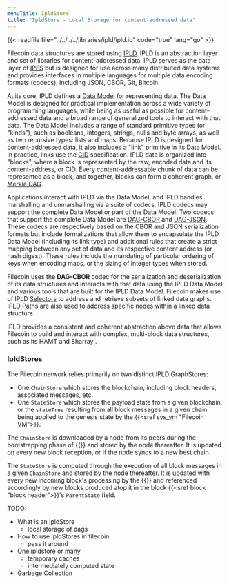 ```yaml
---
menuTitle: IpldStore
title: "IpldStore - Local Storage for content-addressed data"
---
```


{{< readfile file="../../../../libraries/ipld/ipld.id" code="true" lang="go" >}}

Filecoin data structures are stored using [IPLD](https://ipld.io). IPLD is an abstraction layer and set of libraries for content-addressed data. IPLD serves as the data layer of [IPFS](https://ipfs.io) but is designed for use across many distributed data systems and provides interfaces in multiple languages for multiple data encoding formats (codecs), including JSON, CBOR, Git, Bitcoin.

<!-- TODO: insert final version of https://github.com/ipld/specs/issues/244#issuecomment-637269338 when ready, it'll land on the IPLD specs repo README -->

At its core, IPLD defines a [Data Model](https://github.com/ipld/specs/blob/master/data-model-layer/data-model.md) for representing data. The Data Model is designed for practical implementation across a wide variety of programming languages, while being as useful as possible for content-addressed data and a broad range of generalized tools to interact with that data. The Data Model includes a range of standard primitive types (or "kinds"), such as booleans, integers, strings, nulls and byte arrays, as well as two recursive types: lists and maps. Because IPLD is designed for content-addressed data, it also includes a "link" primitive in its Data Model. In practice, links use the [CID](https://github.com/multiformats/cid) specification. IPLD data is organized into "blocks", where a block is represented by the raw, encoded data and its content-address, or CID. Every content-addressable chunk of data can be represented as a block, and together, blocks can form a coherent graph, or [Merkle DAG](https://docs.ipfs.io/guides/concepts/merkle-dag/).

Applications interact with IPLD via the Data Model, and IPLD handles marshalling and unmarshalling via a suite of codecs. IPLD codecs may support the complete Data Model or part of the Data Model. Two codecs that support the complete Data Model are [DAG-CBOR](https://github.com/ipld/specs/blob/master/block-layer/codecs/dag-cbor.md) and [DAG-JSON](https://github.com/ipld/specs/blob/master/block-layer/codecs/dag-json.md). These codecs are respectively based on the CBOR and JSON serialization formats but include formalizations that allow them to encapsulate the IPLD Data Model (including its link type) and additional rules that create a strict mapping between any set of data and its respective content address (or hash digest). These rules include the mandating of particular ordering of keys when encoding maps, or the sizing of integer types when stored.

Filecoin uses the **DAG-CBOR** codec for the serialization and deserialization of its data structures and interacts with that data using the IPLD Data Model and various tools that are built for the IPLD Data Model. Filecoin makes use of IPLD [Selectors]([selectors](https://github.com/ipld/specs/blob/master/selectors/selectors.md)) to address and retrieve subsets of linked data graphs. IPLD [Paths](https://github.com/ipld/specs/blob/master/data-model-layer/paths.md) are also used to address specific nodes within a linked data structure.

IPLD provides a consistent and coherent abstraction above data that allows Filecoin to build and interact with complex, multi-block data structures, such as its HAMT and Sharray <!-- TODO: links, correct names, other multi-block structures, AMT ? -->.

### IpldStores

The Filecoin network relies primarily on two distinct IPLD GraphStores:

- One `ChainStore` which stores the blockchain, including block headers, associated messages, etc.
- One `StateStore` which stores the payload state from a given blockchain, or the `stateTree` resulting from all block messages in a given chain being applied to the genesis state by the {{<sref sys_vm "Filecoin VM">}}.

The `ChainStore` is downloaded by a node from its peers during the bootstrapping phase of {{<sref chain_sync>}} and stored by the node thereafter. It is updated on every new block reception, or if the node syncs to a new best chain.

The `StateStore` is computed through the execution of all block messages in a given `ChainStore` and stored by the node thereafter. It is updated with every new incoming block's processing by the {{<sref vm_interpreter>}} and referenced accordingly by new blocks produced atop it in the block {{<sref block "block header">}}'s `ParentState` field.

TODO:

- What is an IpldStore
  - local storage of dags
- How to use IpldStores in filecoin
  - pass it around
- One ipldstore or many
  - temporary caches
  - intermediately computed state
- Garbage Collection

